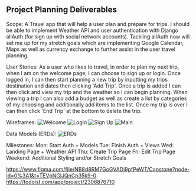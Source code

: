 ## Project Planning Deliverables

Scope: A Travel app that will help a user plan and prepare for trips. I should be able to implement Weather API and user authentication with Django allAuth (for sign up with social network accounts). Tackling allAuth now will set me up for my stretch goals which are implementing Google Calendar, Maps as well as currency exchange to further assist in the user travel planning.

User Stories:
As a user who likes to travel, in order to plan my next trip, when I am on the welcome page, I can choose to sign up or login. 
Once logged in, I can then start planning a new trip by inputting my trips destination and dates then clicking 'Add Trip'. 
Once a trip is added I can then click and view my trip and the weather so I can begin planning. 
When viewing a trip I can also add a budget as well as create a list by categories of my choosing and additionally add items to the list.
Once my trip is over I can then click 'End Trip' at the bottom to delete the trip.

Wireframes:
![Welcome](https://i.gyazo.com/e1480673b5ecd364b4934ef15499436a.png)
![Login](https://i.gyazo.com/00c3aad6b6506c0b291f135282dc45e0.png)
![Sign Up](https://i.gyazo.com/e56cbf59b0ee710bffc3d000f0deefcf.png)
![Main](https://i.gyazo.com/f2e41ff438d243c0a5f8d8f5dd77b558.png)

Data Models (ERDs):
![ERDs](https://i.gyazo.com/89f3a235720d3d545c709236af1209f6.png)


Milestones:
Mon: Start Auth + Models
Tue: Finish Auth + Views
Wed: Landing Page + Weather API
Thu: Create Trip Page
Fri: Edit Trip Page
Weekend: Additional Styling and/or Stretch Goals


https://www.figma.com/file/NB8d8RM7GoGVADj9pfPeWT/Capstone?node-id=0%3A1&t=TEVpNGlJQnCp35k9-0
https://todoist.com/app/project/2306876710
